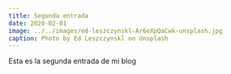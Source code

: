 ```yaml
---
title: Segunda entrada
date: 2020-02-01
image: ../../images/ed-leszczynskl-Ar6eXpQaCwk-unsplash.jpg
caption: Photo by Ed Leszczynskl on Unsplash
---
```


Esta es la segunda entrada de mi blog
